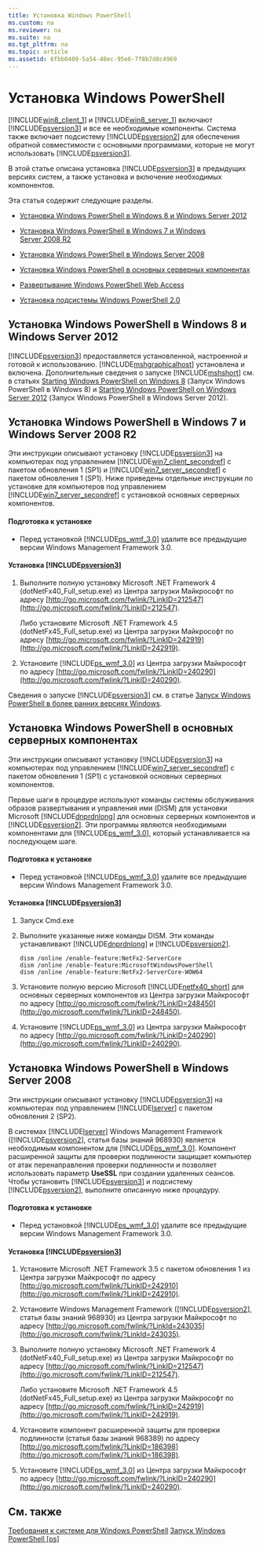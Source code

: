 ```yaml
---
title: Установка Windows PowerShell
ms.custom: na
ms.reviewer: na
ms.suite: na
ms.tgt_pltfrm: na
ms.topic: article
ms.assetid: 6fbb0409-5a54-48ec-95e6-7f8b7d8c4969
---
```

# Установка Windows PowerShell
[!INCLUDE[win8_client_1](../Token/win8_client_1_md.md)] и [!INCLUDE[win8_server_1](../Token/win8_server_1_md.md)] включают [!INCLUDE[psversion3](../Token/psversion3_md.md)] и все ее необходимые компоненты. Система также включает подсистему [!INCLUDE[psversion2](../Token/psversion2_md.md)] для обеспечения обратной совместимости с основными программами, которые не могут использовать [!INCLUDE[psversion3](../Token/psversion3_md.md)].

В этой статье описана установка [!INCLUDE[psversion3](../Token/psversion3_md.md)] в предыдущих версиях систем, а также установка и включение необходимых компонентов.

Эта статья содержит следующие разделы.

-   [Установка Windows PowerShell в Windows 8 и Windows Server 2012](../Topic/Installing-Windows-PowerShell.md#BKMK_InstallingOnWindows8andWindowsServer2012)

-   [Установка Windows PowerShell в Windows 7 и Windows Server 2008 R2](../Topic/Installing-Windows-PowerShell.md#BKMK_InstallingOnWindows7andWindowsServer2008R2)

-   [Установка Windows PowerShell в Windows Server 2008](../Topic/Installing-Windows-PowerShell.md#BKMK_InstallingOnWindowsServer2008LH)

-   [Установка Windows PowerShell в основных серверных компонентах](../Topic/Installing-Windows-PowerShell.md#BKMK_InstallingOnServerCore)

-   [Развертывание Windows PowerShell Web Access](assetId:///639d0eff-98a3-4124-b52c-26921ebd98b0)

-   [Установка подсистемы Windows PowerShell 2.0](../Topic/Installing-the-Windows-PowerShell-2.0-Engine.md)

## <a name="BKMK_InstallingOnWindows8andWindowsServer2012"></a>Установка Windows PowerShell в Windows 8 и Windows Server 2012
[!INCLUDE[psversion3](../Token/psversion3_md.md)] предоставляется установленной, настроенной и готовой к использованию. [!INCLUDE[mshgraphicalhost](../Token/mshgraphicalhost_md.md)] установлена и включена. Дополнительные сведения о запуске [!INCLUDE[mshshort](../Token/mshshort_md.md)] см. в статьях [Starting Windows PowerShell on Windows 8](assetId:///d7be1668-8617-4890-ad90-dd9765fbd2c3) (Запуск Windows PowerShell в Windows 8) и [Starting Windows PowerShell on Windows Server 2012](assetId:///4fc0110a-cc0c-42a4-bbb5-3cc89a0fc968) (Запуск Windows PowerShell в Windows Server 2012).

## <a name="BKMK_InstallingOnWindows7andWindowsServer2008R2"></a>Установка Windows PowerShell в Windows 7 и Windows Server 2008 R2
Эти инструкции описывают установку [!INCLUDE[psversion3](../Token/psversion3_md.md)] на компьютерах под управлением [!INCLUDE[win7_client_secondref](../Token/win7_client_secondref_md.md)] с пакетом обновления 1 (SP1) и [!INCLUDE[win7_server_secondref](../Token/win7_server_secondref_md.md)] с пакетом обновления 1 (SP1). Ниже приведены отдельные инструкции по установке для компьютеров под управлением [!INCLUDE[win7_server_secondref](../Token/win7_server_secondref_md.md)] с установкой основных серверных компонентов.

#### Подготовка к установке

-   Перед установкой [!INCLUDE[ps_wmf_3.0](../Token/ps_wmf_3.0_md.md)] удалите все предыдущие версии Windows Management Framework 3.0.

#### Установка [!INCLUDE[psversion3](../Token/psversion3_md.md)]

1.  Выполните полную установку Microsoft .NET Framework 4 (dotNetFx40_Full_setup.exe) из Центра загрузки Майкрософт по адресу [http://go.microsoft.com/fwlink/?LinkID=212547](http://go.microsoft.com/fwlink/?LinkID=212547).

    Либо установите Microsoft .NET Framework 4.5 (dotNetFx45_Full_setup.exe) из Центра загрузки Майкрософт по адресу [http://go.microsoft.com/fwlink/?LinkID=242919](http://go.microsoft.com/fwlink/?LinkID=242919).

2.  Установите [!INCLUDE[ps_wmf_3.0](../Token/ps_wmf_3.0_md.md)] из Центра загрузки Майкрософт по адресу [http://go.microsoft.com/fwlink/?LinkID=240290](http://go.microsoft.com/fwlink/?LinkID=240290).

Сведения о запуске [!INCLUDE[psversion3](../Token/psversion3_md.md)] см. в статье [Запуск Windows PowerShell в более ранних версиях Windows](../Topic/Starting-Windows-PowerShell-on-Earlier-Versions-of-Windows.md).

## <a name="BKMK_InstallingOnServerCore"></a>Установка Windows PowerShell в основных серверных компонентах
Эти инструкции описывают установку [!INCLUDE[psversion3](../Token/psversion3_md.md)] на компьютерах под управлением [!INCLUDE[win7_server_secondref](../Token/win7_server_secondref_md.md)] с пакетом обновления 1 (SP1) с установкой основных серверных компонентов.

Первые шаги в процедуре используют команды системы обслуживания образов развертывания и управления ими (DISM) для установки Microsoft [!INCLUDE[dnprdnlong](../Token/dnprdnlong_md.md)] для основных серверных компонентов и [!INCLUDE[psversion2](../Token/psversion2_md.md)]. Эти программы являются необходимыми компонентами для [!INCLUDE[ps_wmf_3.0](../Token/ps_wmf_3.0_md.md)], который устанавливается на последующем шаге.

#### Подготовка к установке

-   Перед установкой [!INCLUDE[ps_wmf_3.0](../Token/ps_wmf_3.0_md.md)] удалите все предыдущие версии Windows Management Framework 3.0.

#### Установка [!INCLUDE[psversion3](../Token/psversion3_md.md)]

1.  Запуск Cmd.exe

2.  Выполните указанные ниже команды DISM. Эти команды устанавливают [!INCLUDE[dnprdnlong](../Token/dnprdnlong_md.md)] и [!INCLUDE[psversion2](../Token/psversion2_md.md)].

    ```
    dism /online /enable-feature:NetFx2-ServerCore
    dism /online /enable-feature:MicrosoftWindowsPowerShell
    dism /online /enable-feature:NetFx2-ServerCore-WOW64
    ```

3.  Установите полную версию Microsoft [!INCLUDE[netfx40_short](../Token/netfx40_short_md.md)] для основных серверных компонентов из Центра загрузки Майкрософт по адресу [http://go.microsoft.com/fwlink/?LinkID=248450](http://go.microsoft.com/fwlink/?LinkID=248450).

4.  Установите [!INCLUDE[ps_wmf_3.0](../Token/ps_wmf_3.0_md.md)] из Центра загрузки Майкрософт по адресу [http://go.microsoft.com/fwlink/?LinkID=240290](http://go.microsoft.com/fwlink/?LinkID=240290).

## <a name="BKMK_InstallingOnWindowsServer2008LH"></a>Установка Windows PowerShell в Windows Server 2008
Эти инструкции описывают установку [!INCLUDE[psversion3](../Token/psversion3_md.md)] на компьютерах под управлением [!INCLUDE[lserver](../Token/lserver_md.md)] с пакетом обновления 2 (SP2).

В системах [!INCLUDE[lserver](../Token/lserver_md.md)] Windows Management Framework ([!INCLUDE[psversion2](../Token/psversion2_md.md)], статья базы знаний 968930) является необходимым компонентом для [!INCLUDE[ps_wmf_3.0](../Token/ps_wmf_3.0_md.md)]. Компонент расширенной защиты для проверки подлинности защищает компьютер от атак перенаправления проверки подлинности и позволяет использовать параметр **UseSSL** при создании удаленных сеансов. Чтобы установить [!INCLUDE[psversion3](../Token/psversion3_md.md)] и подсистему [!INCLUDE[psversion2](../Token/psversion2_md.md)], выполните описанную ниже процедуру.

#### Подготовка к установке

-   Перед установкой [!INCLUDE[ps_wmf_3.0](../Token/ps_wmf_3.0_md.md)] удалите все предыдущие версии Windows Management Framework 3.0.

#### Установка [!INCLUDE[psversion3](../Token/psversion3_md.md)]

1.  Установите Microsoft .NET Framework 3.5 с пакетом обновления 1 из Центра загрузки Майкрософт по адресу [http://go.microsoft.com/fwlink/?LinkID=242910](http://go.microsoft.com/fwlink/?LinkID=242910).

2.  Установите Windows Management Framework ([!INCLUDE[psversion2](../Token/psversion2_md.md)], статья базы знаний 968930) из Центра загрузки Майкрософт по адресу [http://go.microsoft.com/fwlink/?LinkId=243035](http://go.microsoft.com/fwlink/?LinkId=243035).

3.  Выполните полную установку Microsoft .NET Framework 4 (dotNetFx40_Full_setup.exe) из Центра загрузки Майкрософт по адресу [http://go.microsoft.com/fwlink/?LinkID=212547](http://go.microsoft.com/fwlink/?LinkID=212547).

    Либо установите Microsoft .NET Framework 4.5 (dotNetFx45_Full_setup.exe) из Центра загрузки Майкрософт по адресу [http://go.microsoft.com/fwlink/?LinkID=242919](http://go.microsoft.com/fwlink/?LinkID=242919).

4.  Установите компонент расширенной защиты для проверки подлинности (статья базы знаний 968389) по адресу [http://go.microsoft.com/fwlink/?LinkID=186398](http://go.microsoft.com/fwlink/?LinkID=186398).

5.  Установите [!INCLUDE[ps_wmf_3.0](../Token/ps_wmf_3.0_md.md)] из Центра загрузки Майкрософт по адресу [http://go.microsoft.com/fwlink/?LinkID=240290](http://go.microsoft.com/fwlink/?LinkID=240290).

## См. также
[Требования к системе для Windows PowerShell](../Topic/Windows-PowerShell-System-Requirements.md)
[Запуск Windows PowerShell [ps]](assetId:///8ec8c2d7-8e7c-4722-a3d2-498fe5739a8e)



<!--HONumber=Apr16_HO1-->


